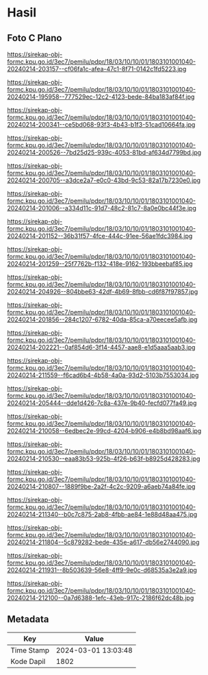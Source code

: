 # Hasil

## Foto C Plano

https://sirekap-obj-formc.kpu.go.id/3ec7/pemilu/pdpr/18/03/10/10/01/1803101001040-20240214-203157--cf06fa1c-afea-47c1-8f71-0142c1fd5223.jpg

https://sirekap-obj-formc.kpu.go.id/3ec7/pemilu/pdpr/18/03/10/10/01/1803101001040-20240214-195958--777529ec-12c2-4123-bede-84ba183af84f.jpg

https://sirekap-obj-formc.kpu.go.id/3ec7/pemilu/pdpr/18/03/10/10/01/1803101001040-20240214-200341--ce5bd068-93f3-4b43-b1f3-51cad10664fa.jpg

https://sirekap-obj-formc.kpu.go.id/3ec7/pemilu/pdpr/18/03/10/10/01/1803101001040-20240214-200526--7bd25d25-939c-4053-81bd-af634d7799bd.jpg

https://sirekap-obj-formc.kpu.go.id/3ec7/pemilu/pdpr/18/03/10/10/01/1803101001040-20240214-200705--a3dce2a7-e0c0-43bd-9c53-82a17b7230e0.jpg

https://sirekap-obj-formc.kpu.go.id/3ec7/pemilu/pdpr/18/03/10/10/01/1803101001040-20240214-201006--a334d11c-91d7-48c2-81c7-8a0e0bc44f3e.jpg

https://sirekap-obj-formc.kpu.go.id/3ec7/pemilu/pdpr/18/03/10/10/01/1803101001040-20240214-201152--36b31f57-4fce-444c-91ee-56ae1fdc3984.jpg

https://sirekap-obj-formc.kpu.go.id/3ec7/pemilu/pdpr/18/03/10/10/01/1803101001040-20240214-201259--25f7762b-f132-418e-9162-193bbeebaf85.jpg

https://sirekap-obj-formc.kpu.go.id/3ec7/pemilu/pdpr/18/03/10/10/01/1803101001040-20240214-204926--804bbe63-42df-4b69-8fbb-cd6f87f97857.jpg

https://sirekap-obj-formc.kpu.go.id/3ec7/pemilu/pdpr/18/03/10/10/01/1803101001040-20240214-201856--284c1207-6782-40da-85ca-a70eecee5afb.jpg

https://sirekap-obj-formc.kpu.go.id/3ec7/pemilu/pdpr/18/03/10/10/01/1803101001040-20240214-202221--0af854d6-3f14-4457-aae8-e1d5aaa5aab3.jpg

https://sirekap-obj-formc.kpu.go.id/3ec7/pemilu/pdpr/18/03/10/10/01/1803101001040-20240214-211559--f6cad6b4-4b58-4a0a-93d2-5103b7553034.jpg

https://sirekap-obj-formc.kpu.go.id/3ec7/pemilu/pdpr/18/03/10/10/01/1803101001040-20240214-205444--dde1d426-7c8a-437e-9b40-fecfd077fa49.jpg

https://sirekap-obj-formc.kpu.go.id/3ec7/pemilu/pdpr/18/03/10/10/01/1803101001040-20240214-210058--6edbec2e-99cd-4204-b906-e4b8bd98aaf6.jpg

https://sirekap-obj-formc.kpu.go.id/3ec7/pemilu/pdpr/18/03/10/10/01/1803101001040-20240214-210530--eaa83b53-925b-4f26-b63f-b8925d428283.jpg

https://sirekap-obj-formc.kpu.go.id/3ec7/pemilu/pdpr/18/03/10/10/01/1803101001040-20240214-210807--1889f9be-2a2f-4c2c-9209-a6aeb74a84fe.jpg

https://sirekap-obj-formc.kpu.go.id/3ec7/pemilu/pdpr/18/03/10/10/01/1803101001040-20240214-211340--b0c7c875-2ab8-4fbb-ae84-1e88d48aa475.jpg

https://sirekap-obj-formc.kpu.go.id/3ec7/pemilu/pdpr/18/03/10/10/01/1803101001040-20240214-211804--5c879282-bede-435e-a617-db56e2744090.jpg

https://sirekap-obj-formc.kpu.go.id/3ec7/pemilu/pdpr/18/03/10/10/01/1803101001040-20240214-211931--8b503639-56e8-4ff9-9e0c-d68535a3e2a9.jpg

https://sirekap-obj-formc.kpu.go.id/3ec7/pemilu/pdpr/18/03/10/10/01/1803101001040-20240214-212100--0a7d6388-1efc-43eb-917c-2186f62dc48b.jpg


## Metadata

| Key        | Value               |
| ---------- | ------------------- |
| Time Stamp | 2024-03-01 13:03:48 |
| Kode Dapil | 1802                |



